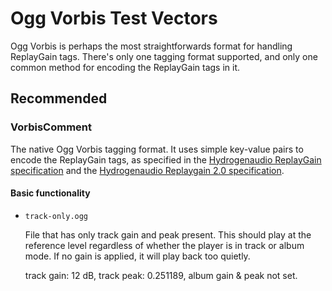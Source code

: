 # Ogg Vorbis Test Vectors

Ogg Vorbis is perhaps the most straightforwards format for handling ReplayGain
tags. There's only one tagging format supported, and only one common method for
encoding the ReplayGain tags in it.

## Recommended

### VorbisComment

The native Ogg Vorbis tagging format. It uses simple key-value pairs to encode the
ReplayGain tags, as specified in the
[Hydrogenaudio ReplayGain specification](http://wiki.hydrogenaud.io/index.php?title=ReplayGain_specification#ID3v2) 
and the
[Hydrogenaudio Replaygain 2.0 specification](http://wiki.hydrogenaud.io/index.php?title=ReplayGain_2.0_specification#ID3v2).

#### Basic functionality

- `track-only.ogg`

  File that has only track gain and peak present. This should play at the
  reference level regardless of whether the player is in track or album mode.
  If no gain is applied, it will play back too quietly.

  track gain: 12 dB, track peak: 0.251189, album gain & peak not set.
